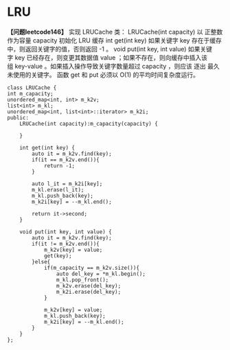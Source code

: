 # LRU
**【问题leetcode146】** 实现 LRUCache 类：
    LRUCache(int capacity) 以 正整数 作为容量 capacity 初始化 LRU 缓存
    int get(int key) 如果关键字 key 存在于缓存中，则返回关键字的值，否则返回 -1 。
    void put(int key, int value) 如果关键字 key 已经存在，则变更其数据值 value ；如果不存在，则向缓存中插入该组 key-value 。如果插入操作导致关键字数量超过 capacity ，则应该 逐出 最久未使用的关键字。
    函数 get 和 put 必须以 O(1) 的平均时间复杂度运行。
```
class LRUCache {
int m_capacity;
unordered_map<int, int> m_k2v;
list<int> m_kl;
unordered_map<int, list<int>::iterator> m_k2i;
public:
    LRUCache(int capacity):m_capacity(capacity) {

    }
    
    int get(int key) {
        auto it = m_k2v.find(key);
        if(it == m_k2v.end()){
            return -1;
        }

        auto l_it = m_k2i[key];
        m_kl.erase(l_it);
        m_kl.push_back(key);
        m_k2i[key] = --m_kl.end();

        return it->second;
    }
    
    void put(int key, int value) {
        auto it = m_k2v.find(key);
        if(it != m_k2v.end()){
            m_k2v[key] = value;
            get(key);
        }else{
            if(m_capacity == m_k2v.size()){
                auto del_key = *m_kl.begin();
                m_kl.pop_front();
                m_k2v.erase(del_key);
                m_k2i.erase(del_key);
            }

            m_k2v[key] = value;
            m_kl.push_back(key);
            m_k2i[key] = --m_kl.end();
        }
    }
};

```